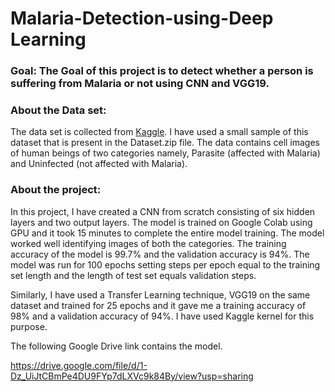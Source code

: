 # Malaria-Detection-using-Deep Learning
### Goal: The Goal of this project is to detect whether a person is suffering from Malaria or not using CNN and VGG19.

### About the Data set:
The data set is collected from [Kaggle](https://www.kaggle.com/iarunava/cell-images-for-detecting-malaria). I have used a small sample of this dataset that is present in the Dataset.zip file. The data contains cell images of human beings of two categories namely, Parasite (affected with Malaria) and Uninfected (not affected with Malaria).

### About the project:
In this project, I have created a CNN from scratch consisting of six hidden layers and two output layers. The model is trained on Google Colab using GPU and it took 15 minutes to complete the entire model training. The model worked well identifying images of both the categories. The training accuracy of the model is 99.7% and the validation accuracy is 94%. The model was run for 100 epochs setting steps per epoch equal to the training set length and the length of test set equals validation steps. 

Similarly, I have used a Transfer Learning technique, VGG19 on the same dataset and trained for 25 epochs and it gave me a training accuracy of 98% and a validation accuracy of 94%. I have used Kaggle kernel for this purpose.

The following Google Drive link contains the model.

 https://drive.google.com/file/d/1-Dz_UiJtCBmPe4DU9FYp7dLXVc9k84By/view?usp=sharing

